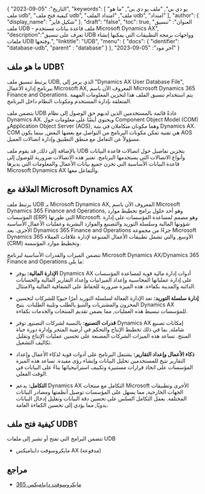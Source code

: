 {
"التاريخ": "05-09-2023",
  "keywords": [
"يو دي بي",
"ملف يو دي بي",
"ما هو ملف udb",
"كيفية فتح ملف udb",
"ملف",
"امتداد الملف udb",
"امتداد"
],
  "author": {
"display_name": "شكيل فايز"
},
"draft": "false",
"toc": true,
"العنوان": "تنسيق ملف UDB - ملف قاعدة بيانات مستخدم Microsoft Dynamics AX",
  "description":"تعرف على تنسيق UDB وواجهات برمجة التطبيقات التي يمكنها إنشاء ملفات UDB وفتحها.",
"linktitle": "UDB",
  "menu": {
    "docs": {
      "identifier": "database-udb",
"parent" : "database"
}
},
"آخر مود": "05-09-2023"
}

## ما هو ملف UDB؟

يرتبط تنسيق ملف UDB, الذي يرمز إلى "Dynamics AX User Database File", ببرنامج إدارة الأعمال Microsoft AX, المعروف الآن باسم Microsoft Dynamics 365 Finance and Operations. يتم استخدام تنسيق الملف هذا لتخزين المعلومات المهمة المتعلقة بإدارة المستخدم ومكونات النظام داخل البرنامج.

يتضمن ملف UDB عادةً قائمة بالمستخدمين الذين لديهم حق الوصول إلى نظام Dynamics AX. ويحتوي أيضًا على معلومات حول Component Object Model (COM) وApplication Object Server (AOS), وهما مكونان متكاملان في بنية Dynamics AX. COM هي تقنية تمكن مكونات البرنامج من التواصل مع بعضها البعض, بينما يكون AOS مسؤولاً عن التعامل مع منطق التطبيق وإدارة اتصالات العميل.

بالإضافة إلى ذلك, قد يقوم ملف UDB بتخزين تفاصيل حول اتصالات قاعدة البيانات وأنواع الاتصالات التي يستخدمها البرنامج. تعتبر هذه الاتصالات ضرورية للوصول إلى قاعدة البيانات الأساسية التي تخزن جميع بيانات الأعمال والمعلومات التي يديرها Microsoft Dynamics AX والتفاعل معها.

## العلاقة مع Microsoft Dynamics AX

يرتبط ملف UDB بـ Microsoft Dynamics AX, المعروف الآن باسم Microsoft Dynamics 365 Finance and Operations, وهو أحد حلول برامج تخطيط موارد المؤسسات (ERP) التي طورتها Microsoft. وهو مصمم لمساعدة المؤسسات على إدارة شؤونها المالية وسلسلة التوريد والتصنيع والموارد البشرية وعمليات الأعمال الأساسية الأخرى. يعد Dynamics 365 Finance and Operations جزءًا من مجموعة Microsoft Dynamics 365 الأوسع, والتي تشمل تطبيقات الأعمال المتنوعة لإدارة علاقات العملاء (CRM) وتخطيط موارد المؤسسة.

تتضمن الميزات والقدرات الأساسية لبرنامج Microsoft Dynamics AX/Dynamics 365 Finance and Operations ما يلي:

- **الإدارة المالية:** يوفر Dynamics AX أدوات إدارة مالية قوية لمساعدة المؤسسات على إدارة عملياتها المحاسبية وإعداد الميزانيات وإعداد التقارير المالية والحسابات الدائنة والمدينة بكفاءة. هذه الميزة ضرورية للحفاظ على الشفافية المالية والامتثال.

- **إدارة سلسلة التوريد:** تعد الإدارة الفعالة لسلسلة التوريد أمرًا حيويًا للشركات لتحسين المخزون والمشتريات والتنبؤ بالطلب وتلبية الطلبات. يتيح Dynamics AX للمؤسسات تبسيط هذه العمليات, مما يضمن تقديم المنتجات والخدمات بكفاءة.

- **قدرات التصنيع:** بالنسبة لشركات التصنيع, توفر Dynamics AX إمكانات تصنيع شاملة, بما في ذلك تخطيط الإنتاج والتحكم في أرضية المتجر وإدارة دورة حياة المنتج. تساعد هذه الميزات الشركات المصنعة على تحسين عمليات الإنتاج وتقليل تكاليف التشغيل.

- **ذكاء الأعمال وإعداد التقارير:** يشتمل البرنامج على أدوات قوية لذكاء الأعمال وإعداد التقارير تتيح للمستخدمين تحليل البيانات وإنشاء رؤى مفيدة. تساعد هذه الميزة المؤسسات على اتخاذ قرارات مستنيرة وتكييف استراتيجياتها بناءً على البيانات في الوقت الفعلي.

- **التكامل:** يدعم Dynamics AX التكامل مع منتجات Microsoft الأخرى وتطبيقات الجهات الخارجية, مما يسهل على المؤسسات توصيل أنظمتها ومصادر البيانات المختلفة. يعمل التكامل السلس على تحسين دقة البيانات وتقليل إدخال البيانات يدويًا, مما يؤدي إلى تحسين الكفاءة العامة.

## كيفية فتح ملف UDB؟

تتضمن البرامج التي تفتح أو تشير إلى ملفات UDB

- مايكروسوفت دايناميكس AX (مدفوعة)

## مراجع
- [مايكروسوفت دايناميكس 365](https://en.wikipedia.org/wiki/Microsoft_Dynamics_365)

